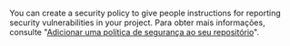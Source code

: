 You can create a security policy to give people instructions for reporting security vulnerabilities in your project. Para obter mais informações, consulte "[Adicionar uma política de segurança ao seu repositório](/code-security/getting-started/adding-a-security-policy-to-your-repository)".
